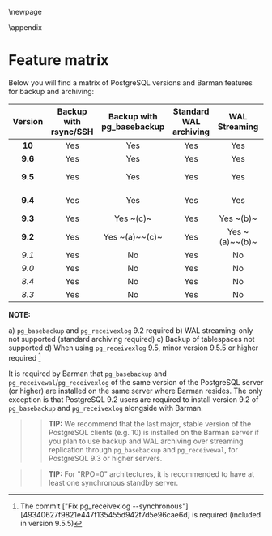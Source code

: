 \newpage

\appendix

# Feature matrix

Below you will find a matrix of PostgreSQL versions and Barman features for backup and archiving:

| **Version** | **Backup with rsync/SSH** | **Backup with pg_basebackup** | **Standard WAL archiving** | **WAL Streaming** | **RPO=0** |
|:---------:|:---------------------:|:-------------------------:|:----------------------:|:----------------------:|:-------:|
| **10** | Yes | Yes | Yes | Yes | Yes |
| **9.6** | Yes | Yes | Yes | Yes | Yes |
| **9.5** | Yes | Yes | Yes | Yes | Yes ~(d)~ |
| **9.4** | Yes | Yes | Yes | Yes | Yes ~(d)~ |
| **9.3** | Yes | Yes ~(c)~ | Yes | Yes ~(b)~ | No |
| **9.2** | Yes | Yes ~(a)~~(c)~ | Yes | Yes ~(a)~~(b)~ | No |
| _9.1_ | Yes | No | Yes | No | No |
| _9.0_ | Yes | No | Yes | No | No |
| _8.4_ | Yes | No | Yes | No | No |
| _8.3_ | Yes | No | Yes | No | No |


**NOTE:**

a) `pg_basebackup` and `pg_receivexlog` 9.2 required
b) WAL streaming-only not supported (standard archiving required)
c) Backup of tablespaces not supported
d) When using `pg_receivexlog` 9.5, minor version 9.5.5 or higher required [^commitsync]

  [^commitsync]: The commit ["Fix pg_receivexlog --synchronous"] [49340627f9821e447f135455d942f7d5e96cae6d] is required (included in version 9.5.5)

It is required by Barman that `pg_basebackup` and `pg_receivewal`/`pg_receivexlog` of the same version of the PostgreSQL server (or higher) are installed on the same server where Barman resides. The only exception is that PostgreSQL 9.2 users are required to install version 9.2 of `pg_basebackup` and `pg_receivexlog` alongside with Barman.

>> **TIP:** We recommend that the last major, stable version of the PostgreSQL clients (e.g. 10) is installed on the Barman server if you plan to use backup and WAL archiving over streaming replication through `pg_basebackup` and `pg_receivewal`, for PostgreSQL 9.3 or higher servers.

>> **TIP:** For "RPO=0" architectures, it is recommended to have at least one synchronous standby server.

